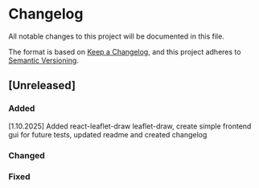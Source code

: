 # Changelog

All notable changes to this project will be documented in this file.

The format is based on [Keep a Changelog](https://keepachangelog.com/en/1.1.0/),
and this project adheres to [Semantic Versioning](https://semver.org/spec/v2.0.0.html).


## [Unreleased]

### Added
[1.10.2025] Added react-leaflet-draw leaflet-draw, create simple frontend gui for future tests, updated readme and created changelog
### Changed
### Fixed
